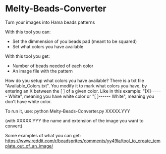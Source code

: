 # Melty-Beads-Converter
Turn your images into Hama beads patterns

With this tool you can:
- Set the dimmension of you beads pad (meant to be squared)
- Set what colors you have available

With this tool you get:
- Number of beads needed of each color
- An image file with the pattern

How do you setup what colors you have available?
There is a txt file "Available_Colors.txt".
You modify it to mark what colors you have, by entering an X between the [ ] of a given color.
Like in this example: "[X]------ White", meaning you have white color or "[ ]------ White", meaning you don't have white color.

To run it, use: python Melty-Beads-Converter.py XXXXX.YYY

(with XXXXX.YYY the name and extension of the image you want to convert)

Some examples of what you can get: https://www.reddit.com/r/beadsprites/comments/yy49la/tool_to_create_template_out_of_an_image/
